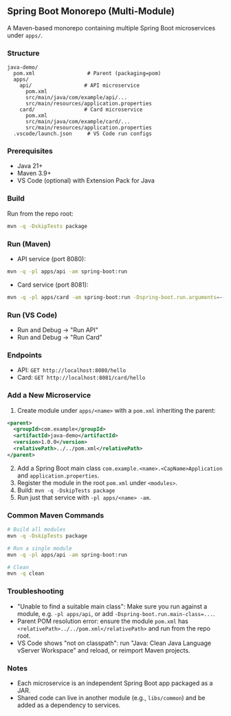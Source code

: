 ## Spring Boot Monorepo (Multi-Module)

A Maven-based monorepo containing multiple Spring Boot microservices under `apps/`.

### Structure
```
java-demo/
  pom.xml                 # Parent (packaging=pom)
  apps/
    api/                 # API microservice
      pom.xml
      src/main/java/com/example/api/...
      src/main/resources/application.properties
    card/                # Card microservice
      pom.xml
      src/main/java/com/example/card/...
      src/main/resources/application.properties
  .vscode/launch.json     # VS Code run configs
```

### Prerequisites
- Java 21+
- Maven 3.9+
- VS Code (optional) with Extension Pack for Java

### Build
Run from the repo root:
```bash
mvn -q -DskipTests package
```

### Run (Maven)
- API service (port 8080):
```bash
mvn -q -pl apps/api -am spring-boot:run
```

- Card service (port 8081):
```bash
mvn -q -pl apps/card -am spring-boot:run -Dspring-boot.run.arguments=--server.port=8081
```

### Run (VS Code)
- Run and Debug → "Run API"
- Run and Debug → "Run Card"

### Endpoints
- API: `GET http://localhost:8080/hello`
- Card: `GET http://localhost:8081/card/hello`

### Add a New Microservice
1) Create module under `apps/<name>` with a `pom.xml` inheriting the parent:
```xml
<parent>
  <groupId>com.example</groupId>
  <artifactId>java-demo</artifactId>
  <version>1.0.0</version>
  <relativePath>../../pom.xml</relativePath>
</parent>
```
2) Add a Spring Boot main class `com.example.<name>.<CapName>Application` and `application.properties`.
3) Register the module in the root `pom.xml` under `<modules>`.
4) Build: `mvn -q -DskipTests package`
5) Run just that service with `-pl apps/<name> -am`.

### Common Maven Commands
```bash
# Build all modules
mvn -q -DskipTests package

# Run a single module
mvn -q -pl apps/api -am spring-boot:run

# Clean
mvn -q clean
```

### Troubleshooting
- "Unable to find a suitable main class": Make sure you run against a module, e.g. `-pl apps/api`, or add `-Dspring-boot.run.main-class=...`.
- Parent POM resolution error: ensure the module `pom.xml` has `<relativePath>../../pom.xml</relativePath>` and run from the repo root.
- VS Code shows "not on classpath": run "Java: Clean Java Language vServer Workspace" and reload, or reimport Maven projects.

### Notes
- Each microservice is an independent Spring Boot app packaged as a JAR.
- Shared code can live in another module (e.g., `libs/common`) and be added as a dependency to services.


